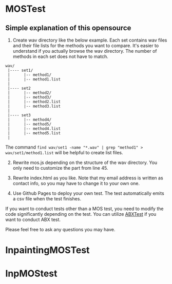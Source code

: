 # MOSTest

## Simple explanation of this opensource

1. Create wav directory like the below example. Each set contains wav files and their file lists for the methods you want to compare. It's easier to understand if you actually browse the wav directory. The number of methods in each set does not have to match.

```
wav/
 |---- set1/
 |      |-- method1/
 |      |-- method1.list
 |
 |---- set2
 |      |-- method2/
 |      |-- method3/
 |      |-- method2.list
 |      |-- method3.list
 |
 |---- set3
 |      |-- method4/
 |      |-- method5/
 |      |-- method4.list
 |      |-- method5.list
 |
 ```
 The command ```find wav/set1 -name "*.wav" | grep "method1" > wav/set1/method1.list``` will be helpful to create list files.

2. Rewrite mos.js depending on the structure of the wav directory. You only need to customize the part from line 45.

3. Rewrite index.html as you like. Note that my email address is written as contact info, so you may have to change it to your own one.

4. Use Github Pages to deploy your own test. The test automatically emits a csv file when the test finishes.

If you want to conduct tests other than a MOS test, you need to modify the code significantly depending on the test.
You can utilize [ABXTest](https://github.com/chomeyama/ABXTest) if you want to conduct ABX test.

Please feel free to ask any questions you may have.
# InpaintingMOSTest
# InpMOStest
